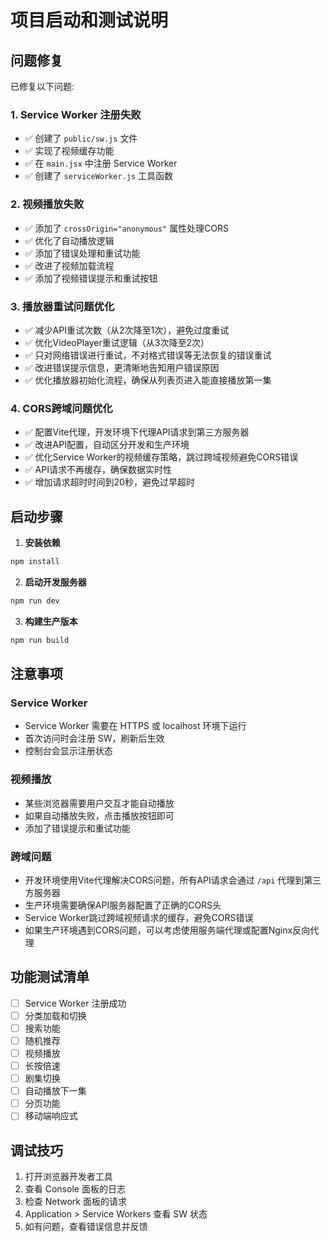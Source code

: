 # 项目启动和测试说明

## 问题修复

已修复以下问题:

### 1. Service Worker 注册失败
- ✅ 创建了 `public/sw.js` 文件
- ✅ 实现了视频缓存功能
- ✅ 在 `main.jsx` 中注册 Service Worker
- ✅ 创建了 `serviceWorker.js` 工具函数

### 2. 视频播放失败
- ✅ 添加了 `crossOrigin="anonymous"` 属性处理CORS
- ✅ 优化了自动播放逻辑
- ✅ 添加了错误处理和重试功能
- ✅ 改进了视频加载流程
- ✅ 添加了视频错误提示和重试按钮

### 3. 播放器重试问题优化
- ✅ 减少API重试次数（从2次降至1次），避免过度重试
- ✅ 优化VideoPlayer重试逻辑（从3次降至2次）
- ✅ 只对网络错误进行重试，不对格式错误等无法恢复的错误重试
- ✅ 改进错误提示信息，更清晰地告知用户错误原因
- ✅ 优化播放器初始化流程，确保从列表页进入能直接播放第一集

### 4. CORS跨域问题优化
- ✅ 配置Vite代理，开发环境下代理API请求到第三方服务器
- ✅ 改进API配置，自动区分开发和生产环境
- ✅ 优化Service Worker的视频缓存策略，跳过跨域视频避免CORS错误
- ✅ API请求不再缓存，确保数据实时性
- ✅ 增加请求超时时间到20秒，避免过早超时

## 启动步骤

1. **安装依赖**
```bash
npm install
```

2. **启动开发服务器**
```bash
npm run dev
```

3. **构建生产版本**
```bash
npm run build
```

## 注意事项

### Service Worker
- Service Worker 需要在 HTTPS 或 localhost 环境下运行
- 首次访问时会注册 SW，刷新后生效
- 控制台会显示注册状态

### 视频播放
- 某些浏览器需要用户交互才能自动播放
- 如果自动播放失败，点击播放按钮即可
- 添加了错误提示和重试功能

### 跨域问题
- 开发环境使用Vite代理解决CORS问题，所有API请求会通过 `/api` 代理到第三方服务器
- 生产环境需要确保API服务器配置了正确的CORS头
- Service Worker跳过跨域视频请求的缓存，避免CORS错误
- 如果生产环境遇到CORS问题，可以考虑使用服务端代理或配置Nginx反向代理

## 功能测试清单

- [ ] Service Worker 注册成功
- [ ] 分类加载和切换
- [ ] 搜索功能
- [ ] 随机推荐
- [ ] 视频播放
- [ ] 长按倍速
- [ ] 剧集切换
- [ ] 自动播放下一集
- [ ] 分页功能
- [ ] 移动端响应式

## 调试技巧

1. 打开浏览器开发者工具
2. 查看 Console 面板的日志
3. 检查 Network 面板的请求
4. Application > Service Workers 查看 SW 状态
5. 如有问题，查看错误信息并反馈
